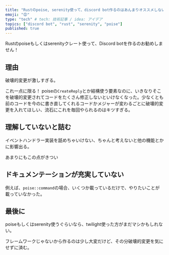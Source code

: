 ```yaml
---
title: "Rustのpoise, serenity使って、discord bot作るのはあんまりオススメしない話"
emoji: "😡"
type: "tech" # tech: 技術記事 / idea: アイデア
topics: ["discord bot", "rust", "serenity", "poise"]
published: true
---
```


Rustのpoiseもしくはserenityクレート使って、Discord botを作るのお勧めしません！

## 理由
破壊的変更が激しすぎる。

これ一点に限る！
poiseの`CreateReply`とか結構使う要素なのに、いきなりそこを破壊的変更されてコードをたくさん修正しないといけなくなった。少なくとも前のコードを今のに書き直してくれるコードかメジャーが変わるごとに破壊的変更を入れてほしい、流石にこれを毎回やられるのはキツすぎる。

## 理解していないと詰む
イベントハンドラー実装を舐めちゃいけない、ちゃんと考えないと他の機能とかに影響出る。

あまりにもこの点がきつい

## ドキュメンテーションが充実していない
例えば、`poise::command`の場合、いくつか載っているだけで、やりたいことが載っていなかった。


## 最後に
poiseもしくはserenity使うぐらいなら、twilight使った方がまだマシかもしれない。

フレームワークじゃないから作るのは少し大変だけど、その分破壊的変更を気にせずに済む。